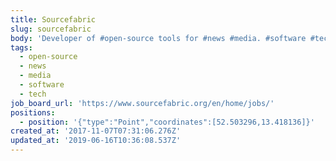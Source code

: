 ```yaml
---
title: Sourcefabric
slug: sourcefabric
body: 'Developer of #open-source tools for #news #media. #software #tech'
tags:
  - open-source
  - news
  - media
  - software
  - tech
job_board_url: 'https://www.sourcefabric.org/en/home/jobs/'
positions:
  - position: '{"type":"Point","coordinates":[52.503296,13.418136]}'
created_at: '2017-11-07T07:31:06.276Z'
updated_at: '2019-06-16T10:36:08.537Z'
---
```


